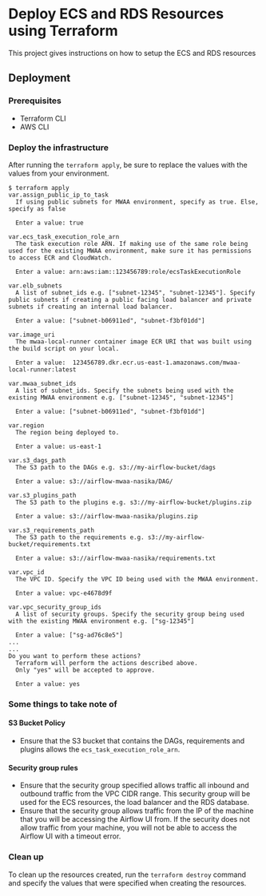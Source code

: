# Deploy ECS and RDS Resources using Terraform
This project gives instructions on how to setup the ECS and RDS resources 

## Deployment

### Prerequisites
- Terraform CLI
- AWS CLI

### Deploy the infrastructure
After running the `terraform apply`, be sure to replace the values with the values from your environment. 

```
$ terraform apply
var.assign_public_ip_to_task
  If using public subnets for MWAA environment, specify as true. Else, specify as false

  Enter a value: true

var.ecs_task_execution_role_arn
  The task execution role ARN. If making use of the same role being used for the existing MWAA environment, make sure it has permissions to access ECR and CloudWatch.

  Enter a value: arn:aws:iam::123456789:role/ecsTaskExecutionRole

var.elb_subnets
  A list of subnet_ids e.g. ["subnet-12345", "subnet-12345"]. Specify public subnets if creating a public facing load balancer and private subnets if creating an internal load balancer. 

  Enter a value: ["subnet-b06911ed", "subnet-f3bf01dd"]   

var.image_uri
  The mwaa-local-runner container image ECR URI that was built using the build script on your local.

  Enter a value:  123456789.dkr.ecr.us-east-1.amazonaws.com/mwaa-local-runner:latest

var.mwaa_subnet_ids
  A list of subnet_ids. Specify the subnets being used with the existing MWAA environment e.g. ["subnet-12345", "subnet-12345"]

  Enter a value: ["subnet-b06911ed", "subnet-f3bf01dd"]

var.region
  The region being deployed to.

  Enter a value: us-east-1

var.s3_dags_path
  The S3 path to the DAGs e.g. s3://my-airflow-bucket/dags

  Enter a value: s3://airflow-mwaa-nasika/DAG/

var.s3_plugins_path
  The S3 path to the plugins e.g. s3://my-airflow-bucket/plugins.zip

  Enter a value: s3://airflow-mwaa-nasika/plugins.zip

var.s3_requirements_path
  The S3 path to the requirements e.g. s3://my-airflow-bucket/requirements.txt

  Enter a value: s3://airflow-mwaa-nasika/requirements.txt

var.vpc_id
  The VPC ID. Specify the VPC ID being used with the MWAA environment.

  Enter a value: vpc-e4678d9f

var.vpc_security_group_ids
  A list of security groups. Specify the security group being used with the existing MWAA environment e.g. ["sg-12345"]

  Enter a value: ["sg-ad76c8e5"]
...
...
Do you want to perform these actions?
  Terraform will perform the actions described above.
  Only "yes" will be accepted to approve.

  Enter a value: yes
```

### Some things to take note of
#### S3 Bucket Policy
- Ensure that the S3 bucket that contains the DAGs, requirements and plugins allows the `ecs_task_execution_role_arn`.

#### Security group rules
- Ensure that the security group specified allows traffic all inbound and outbound traffic from the VPC CIDR range. This security group will be used for the ECS resources, the load balancer and the RDS database. 
- Ensure that the security group allows traffic from the IP of the machine that you will be accessing the Airflow UI from. If the security does not allow traffic from your machine, you will not be able to access the Airflow UI with a timeout error. 

### Clean up
To clean up the resources created, run the `terraform destroy` command and specify the values that were specified when creating the resources. 